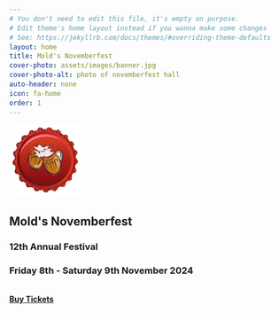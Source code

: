 ```yaml
---
# You don't need to edit this file, it's empty on purpose.
# Edit theme's home layout instead if you wanna make some changes
# See: https://jekyllrb.com/docs/themes/#overriding-theme-defaults
layout: home
title: Mold's Novemberfest
cover-photo: assets/images/banner.jpg
cover-photo-alt: photo of novemberfest hall
auto-header: none
icon: fa-home
order: 1
---
```

<strong>
	<img src="assets/images/avatar.png"/>
	<h2>Mold's Novemberfest</h2>
	<h3>12th Annual Festival</h3>
	<h3>Friday 8th - Saturday 9th November 2024</h3>
	<br />
	<a href="https://pretix.eu/moldnovemberfest/12th/" class="button scrolly">Buy Tickets</a>
</strong>
